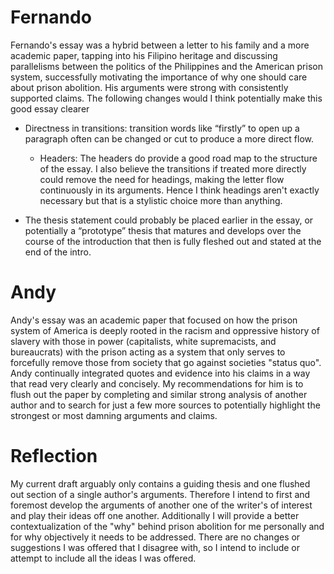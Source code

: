# Fernando
Fernando's essay was a hybrid between a letter to his family and a more academic paper, tapping into his Filipino heritage and discussing parallelisms between the politics of the Philippines and the American prison system, successfully motivating the importance of why one should care about prison abolition. His arguments were strong with consistently supported claims. The following changes would I think potentially make this good essay clearer

- Directness in transitions: transition words like “firstly” to open up a paragraph often can be changed or cut to produce a more direct flow.
    - Headers: The headers do provide a good road map to the structure of the essay. I also believe the transitions if treated more directly could remove the need for headings, making the letter flow continuously in its arguments. Hence I think headings aren't exactly necessary but that is a stylistic choice more than anything.

- The thesis statement could probably be placed earlier in the essay, or potentially a “prototype” thesis that matures and develops over the course of the introduction that then is fully fleshed out and stated at the end of the intro.

# Andy
Andy's essay was an academic paper that focused on how the prison system of America is deeply rooted in the racism and oppressive history of slavery with those in power (capitalists, white supremacists, and bureaucrats) with the prison acting as a system that only serves to forcefully remove those from society that go against societies "status quo". Andy continually integrated quotes and evidence into his claims in a way that read very clearly and concisely. My recommendations for him is to flush out the paper by completing and similar strong analysis of another author and to search for just a few more sources to potentially highlight the strongest or most damning arguments and claims.

# Reflection
My current draft arguably only contains a guiding thesis and one flushed out section of a single author's arguments. Therefore I intend to first and foremost develop the arguments of another one of the writer's of interest and play their ideas off one another. Additionally I will provide a better contextualization of the "why" behind prison abolition for me personally and for why objectively it needs to be addressed. There are no changes or suggestions I was offered that I disagree with, so I intend to include or attempt to include all the ideas I was offered.
